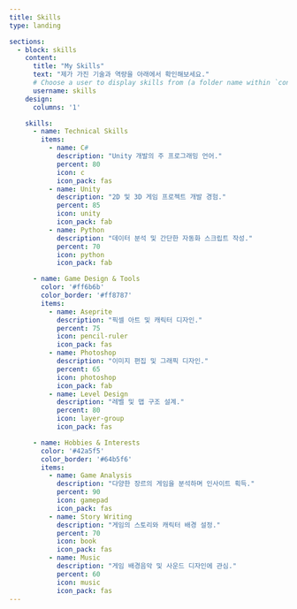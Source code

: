 ```yaml
---
title: Skills
type: landing

sections:
  - block: skills
    content:
      title: "My Skills"
      text: "제가 가진 기술과 역량을 아래에서 확인해보세요."
      # Choose a user to display skills from (a folder name within `content/authors/`)
      username: skills
    design:
      columns: '1'

    skills:
      - name: Technical Skills
        items:
          - name: C#
            description: "Unity 개발의 주 프로그래밍 언어."
            percent: 80
            icon: c
            icon_pack: fas
          - name: Unity
            description: "2D 및 3D 게임 프로젝트 개발 경험."
            percent: 85
            icon: unity
            icon_pack: fab
          - name: Python
            description: "데이터 분석 및 간단한 자동화 스크립트 작성."
            percent: 70
            icon: python
            icon_pack: fab

      - name: Game Design & Tools
        color: '#ff6b6b'
        color_border: '#ff8787'
        items:
          - name: Aseprite
            description: "픽셀 아트 및 캐릭터 디자인."
            percent: 75
            icon: pencil-ruler
            icon_pack: fas
          - name: Photoshop
            description: "이미지 편집 및 그래픽 디자인."
            percent: 65
            icon: photoshop
            icon_pack: fab
          - name: Level Design
            description: "레벨 및 맵 구조 설계."
            percent: 80
            icon: layer-group
            icon_pack: fas

      - name: Hobbies & Interests
        color: '#42a5f5'
        color_border: '#64b5f6'
        items:
          - name: Game Analysis
            description: "다양한 장르의 게임을 분석하며 인사이트 획득."
            percent: 90
            icon: gamepad
            icon_pack: fas
          - name: Story Writing
            description: "게임의 스토리와 캐릭터 배경 설정."
            percent: 70
            icon: book
            icon_pack: fas
          - name: Music
            description: "게임 배경음악 및 사운드 디자인에 관심."
            percent: 60
            icon: music
            icon_pack: fas
---
```

